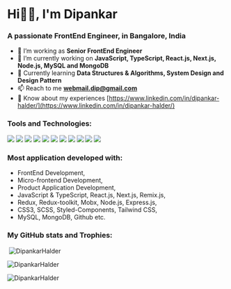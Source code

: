 <h1>Hi👋🏻, I'm Dipankar</h1>
<h3>A passionate FrontEnd Engineer, in Bangalore, India</h3>

- 🔭 I’m working as **Senior FrontEnd Engineer**
- 🔭 I’m currently working on **JavaScript, TypeScript, React.js, Next.js, Node.js, MySQL and MongoDB**
- 🌱 Currently learning **Data Structures & Algorithms, System Design and Design Pattern**
- 📫 Reach to me **[webmail.dip@gmail.com](mailto:webmail.dip@gmail.com)**
- 📄 Know about my experiences [https://www.linkedin.com/in/dipankar-halder/](https://www.linkedin.com/in/dipankar-halder/)


<h3>Tools and Technologies:</h3>

![](https://img.shields.io/badge/JavaScript-informational?style=flat&logo=JAVASCRIPT&logoColor=000000&color=FFFF00)
![](https://img.shields.io/badge/TypeScript-informational?style=flat&logo=TYPESCRIPT&logoColor=white&color=007acc)
![](https://img.shields.io/badge/React-informational?style=flat&logo=REACT&logoColor=ffffff&color=32b5d8)
![](https://img.shields.io/badge/Next.js-informational?style=flat&logo=next.js&logoColor=white&color=000000)
![](https://img.shields.io/badge/Redux-informational?style=flat&logo=redux&logoColor=white&color=764abc)
![](https://img.shields.io/badge/Node.js-informational?style=flat&logo=node.js&logoColor=white&color=6DA55F)
![](https://img.shields.io/badge/Express.js-informational?style=flat&logo=express&logoColor=white&color=8c8c8c)
![](https://img.shields.io/badge/Mysql-informational?style=flat&logo=mysql&logoColor=white&color=F29111)
![](https://img.shields.io/badge/MongoDB-informational?style=flat&logo=mongodb&logoColor=white&color=4DB33D)
![](https://img.shields.io/badge/HTML5-informational?style=flat&logo=HTML5&logoColor=white&color=e34c26)
![](https://img.shields.io/badge/CSS3-informational?style=flat&logo=CSS3&logoColor=white&color=0074d9)


<h3>Most application developed with:</h3>

- FrontEnd Development,
- Micro-frontend Development,
- Product Application Development,
- JavaScript & TypeScript, React.js, Next.js, Remix.js,
- Redux, Redux-toolkit, Mobx, Node.js, Express.js,
- CSS3, SCSS, Styled-Components, Tailwind CSS, 
- MySQL, MongoDB, Github etc.

<h3>My GitHub stats and Trophies:</h3>

<p>&nbsp;<img align="center" src="https://github-readme-stats.vercel.app/api?username=DipankarHalder&show_icons=true&locale=en" alt="DipankarHalder" /></p>

<p><img align="center" src="https://github-readme-streak-stats.herokuapp.com/?user=DipankarHalder&" alt="DipankarHalder" /></p>

<p><img align="center" src="https://github-readme-stats.vercel.app/api/top-langs/?username=DipankarHalder&hide_border=false&include_all_commits=false&count_private=false&layout=compact" alt="DipankarHalder" /></p>
